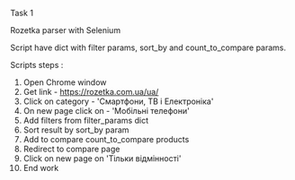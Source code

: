 Task 1 

Rozetka parser with Selenium 

Script have dict with filter params, sort_by and count_to_compare params.

Scripts steps :

1. Open Chrome window
2. Get link - https://rozetka.com.ua/ua/
3. Click on category - 'Смартфони, ТВ і Електроніка'
4. On new page click on - 'Мобільні телефони'
5. Add filters from filter_params dict
6. Sort result by sort_by param
7. Add to compare count_to_compare products
8. Redirect to compare page
9. Click on new page on 'Тільки відмінності'
10. End work

